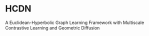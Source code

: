 # HCDN
A Euclidean-Hyperbolic Graph Learning Framework with Multiscale Contrastive Learning and Geometric Diffusion
